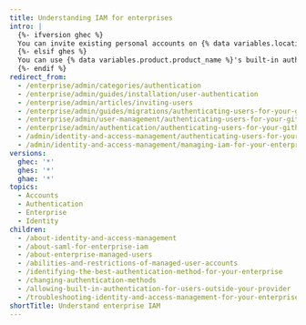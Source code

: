 ```yaml
---
title: Understanding IAM for enterprises
intro: |
  {%- ifversion ghec %}
  You can invite existing personal accounts on {% data variables.location.product_location %} to be members of your enterprise, and you can optionally enable SAML single sign-on (SSO) to centrally manage access. Alternatively, you can use {% data variables.product.prodname_emus %} with SAML SSO to create and control the accounts of your enterprise members.
  {%- elsif ghes %}
  You can use {% data variables.product.product_name %}'s built-in authentication, or you can centrally manage authentication and access to your instance with CAS, LDAP, or SAML.
  {%- endif %}
redirect_from:
  - /enterprise/admin/categories/authentication
  - /enterprise/admin/guides/installation/user-authentication
  - /enterprise/admin/articles/inviting-users
  - /enterprise/admin/guides/migrations/authenticating-users-for-your-github-enterprise-instance
  - /enterprise/admin/user-management/authenticating-users-for-your-github-enterprise-server-instance
  - /enterprise/admin/authentication/authenticating-users-for-your-github-enterprise-server-instance
  - /admin/identity-and-access-management/authenticating-users-for-your-github-enterprise-server-instance
  - /admin/identity-and-access-management/managing-iam-for-your-enterprise
versions:
  ghec: '*'
  ghes: '*'
  ghae: '*'
topics:
  - Accounts
  - Authentication
  - Enterprise
  - Identity
children:
  - /about-identity-and-access-management
  - /about-saml-for-enterprise-iam
  - /about-enterprise-managed-users
  - /abilities-and-restrictions-of-managed-user-accounts
  - /identifying-the-best-authentication-method-for-your-enterprise
  - /changing-authentication-methods
  - /allowing-built-in-authentication-for-users-outside-your-provider
  - /troubleshooting-identity-and-access-management-for-your-enterprise
shortTitle: Understand enterprise IAM
---
```

